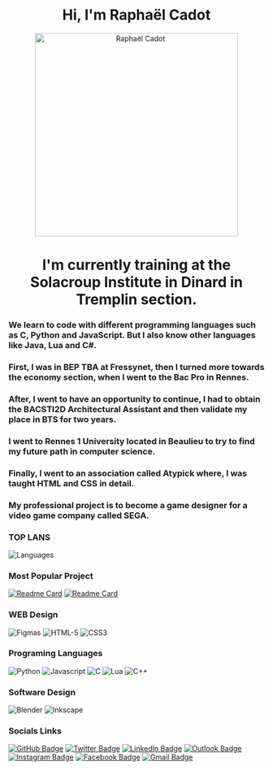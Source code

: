 <html>

<h1 align="center">
    Hi, I'm Raphaël Cadot
</h1>

<p align="center"><img align="center" src="https://user-images.githubusercontent.com/72147801/137213397-7b97d29f-16e7-4ac8-8343-9082e7e1354a.jpg"
     alt="Raphaël Cadot"
     width="400">
     </p>
    
 <h1 align="center">
     I'm currently training at the Solacroup Institute in Dinard in
          Tremplin section.
  </h1>
    
   <h3>
          We learn to code with different programming languages such as C,
          Python and JavaScript. But I also know other languages like Java,
          Lua and C#.
        </h3>
        <h3>
          First, I was in BEP TBA at Fressynet, then I turned more towards the
          economy section, when I went to the Bac Pro in Rennes.
        </h3>
        <h3>
          After, I went to have an opportunity to continue, I had to obtain the
          BACSTI2D Architectural Assistant and then validate my place in BTS for
          two years.
        </h3>
        <h3>
          I went to Rennes 1 University located in Beaulieu to try to find my
          future path in computer science.
        </h3>
        <h3>
          Finally, I went to an association called Atypick where, I was taught
          HTML and CSS in detail.
        </h3>
        <h3>
          My professional project is to become a game designer for a video game
          company called SEGA.
        </h3>   
</html>


### TOP LANS

<img alt="Languages" src="https://github-readme-stats.vercel.app/api/top-langs/?username=Roxas35&theme=blue-green"/>

### Most Popular Project

[![Readme Card](https://github-readme-stats.vercel.app/api/pin/?username=Roxas35&repo=Portfolio)](https://roxas35.github.io/Portfolio/)
[![Readme Card](https://github-readme-stats.vercel.app/api/pin/?username=Roxas35&repo=Pet-Adopt)](https://roxas35.github.io/Pet-Adopt/)


<h3>WEB Design</h3>
<p>
<img alt="Figmas" src="https://img.shields.io/badge/Figma-F24E1E?style=for-the-badge&logo=figma&logoColor=white"/>
<img alt="HTML-5" src="https://img.shields.io/badge/HTML5-E34F26?style=for-the-badge&logo=html5&logoColor=white"/>
<img alt="CSS3" src="https://img.shields.io/badge/CSS3-1572B6?style=for-the-badge&logo=css3&logoColor=white"/>
</p>

<h3>Programing Languages</h3>
<p>
<img alt="Python" src="https://img.shields.io/badge/Python-FFD43B?style=for-the-badge&logo=python&logoColor=darkgreen"/>
<img alt="Javascript" src="https://img.shields.io/badge/JavaScript-323330?style=for-the-badge&logo=javascript&logoColor=F7DF1E"/>
<img alt="C" src="https://img.shields.io/badge/C-00599C?style=for-the-badge&logo=c&logoColor=white"/>
<img alt="Lua" src="https://img.shields.io/badge/Lua-2C2D72?style=for-the-badge&logo=lua&logoColor=white"/>
<img alt="C++" src="https://img.shields.io/badge/C%2B%2B-00599C?style=for-the-badge&logo=c%2B%2B&logoColor=white"/>
</p>

<h3>Software Design</h3>
<p>
<img alt="Blender" src="https://img.shields.io/badge/blender-%23F5792A.svg?style=for-the-badge&logo=blender&logoColor=white"/>
<img alt="Inkscape" src="https://img.shields.io/badge/Inkscape-000000?style=for-the-badge&logo=Inkscape&logoColor=white"/>
    </p>



### Socials Links

[![GitHub Badge](https://img.shields.io/badge/GitHub-100000?style=for-the-badge&logo=github&logoColor=white)](https://github.com/Roxas35)
[![Twitter Badge](https://img.shields.io/badge/Twitter-1DA1F2?style=for-the-badge&logo=twitter&logoColor=white)](https://twitter.com/R0xas35)
[![LinkedIn Badge](https://img.shields.io/badge/linkedin-%230077B5.svg?style=for-the-badge&logo=linkedin&logoColor=white)](https://www.linkedin.com/in/rapha%C3%ABl-cadot-33538214b/)
[![Outlook Badge](https://img.shields.io/badge/Microsoft_Outlook-0078D4?style=for-the-badge&logo=microsoft-outlook&logoColor=white)](https://outlook.live.com/mail/0/inbox)
[![Instagram Badge](https://img.shields.io/badge/Instagram-E4405F?style=for-the-badge&logo=instagram&logoColor=white)](https://www.instagram.com/roxas35/?hl=fr)
[![Facebook Badge](https://img.shields.io/badge/Facebook-1877F2?style=for-the-badge&logo=facebook&logoColor=white)](https://www.facebook.com/raphael.cadot/)
[![Gmail Badge](https://img.shields.io/badge/Gmail-D14836?style=for-the-badge&logo=gmail&logoColor=white)](https://mail.google.com/mail/u/1/#inbox)
